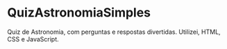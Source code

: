 # QuizAstronomiaSimples
Quiz de Astronomia, com perguntas e respostas divertidas. Utilizei, HTML, CSS e JavaScript. 
